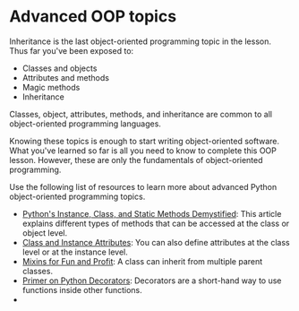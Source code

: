 ﻿# Advanced OOP topics

Inheritance is the last object-oriented programming topic in the lesson. Thus far you've been exposed to:

-   Classes and objects
-   Attributes and methods
-   Magic methods
-   Inheritance

Classes, object, attributes, methods, and inheritance are common to all object-oriented programming languages.

Knowing these topics is enough to start writing object-oriented software. What you've learned so far is all you need to know to complete this OOP lesson. However, these are only the fundamentals of object-oriented programming.

Use the following list of resources to learn more about advanced Python object-oriented programming topics.

-   [Python's Instance, Class, and Static Methods Demystified](https://realpython.com/instance-class-and-static-methods-demystified/): This article explains different types of methods that can be accessed at the class or object level.
-   [Class and Instance Attributes](https://www.python-course.eu/python3_class_and_instance_attributes.php): You can also define attributes at the class level or at the instance level.
-   [Mixins for Fun and Profit](https://easyaspython.com/mixins-for-fun-and-profit-cb9962760556): A class can inherit from multiple parent classes.
-   [Primer on Python Decorators](https://realpython.com/primer-on-python-decorators/): Decorators are a short-hand way to use functions inside other functions.
- 
